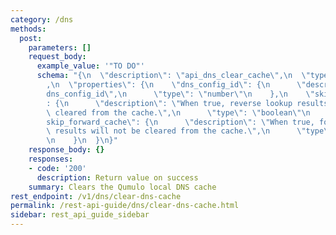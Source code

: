 ```yaml
---
category: /dns
methods:
  post:
    parameters: []
    request_body:
      example_value: '"TO DO"'
      schema: "{\n  \"description\": \"api_dns_clear_cache\",\n  \"type\": \"object\"\
        ,\n  \"properties\": {\n    \"dns_config_id\": {\n      \"description\": \"\
        dns_config_id\",\n      \"type\": \"number\"\n    },\n    \"skip_reverse_cache\"\
        : {\n      \"description\": \"When true, reverse lookup results will not be\
        \ cleared from the cache.\",\n      \"type\": \"boolean\"\n    },\n    \"\
        skip_forward_cache\": {\n      \"description\": \"When true, forward lookup\
        \ results will not be cleared from the cache.\",\n      \"type\": \"boolean\"\
        \n    }\n  }\n}"
    response_body: {}
    responses:
    - code: '200'
      description: Return value on success
    summary: Clears the Qumulo local DNS cache
rest_endpoint: /v1/dns/clear-dns-cache
permalink: /rest-api-guide/dns/clear-dns-cache.html
sidebar: rest_api_guide_sidebar
---
```

